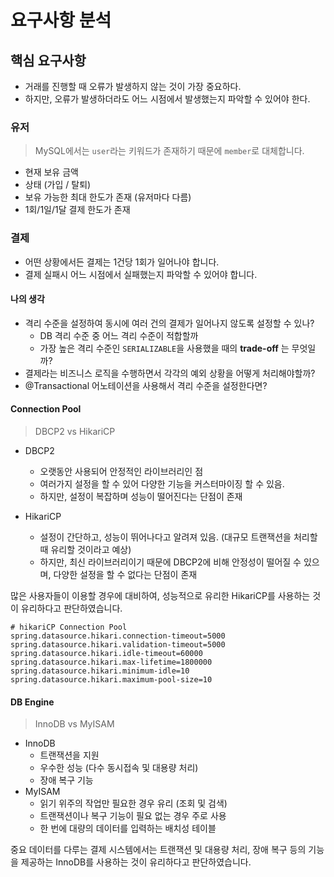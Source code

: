 # 요구사항 분석

## 핵심 요구사항

- 거래를 진행할 때 오류가 발생하지 않는 것이 가장 중요하다.
- 하지만, 오류가 발생하더라도 어느 시점에서 발생했는지 파악할 수 있어야 한다.

### 유저

> MySQL에서는 `user`라는 키워드가 존재하기 때문에 `member`로 대체합니다.

- 현재 보유 금액
- 상태 (가입 / 탈퇴)
- 보유 가능한 최대 한도가 존재 (유저마다 다름)
- 1회/1일/1달 결제 한도가 존재

### 결제

- 어떤 상황에서든 결제는 1건당 1회가 일어나야 합니다.
- 결제 실패시 어느 시점에서 실패했는지 파악할 수 있어야 합니다.

#### 나의 생각

- 격리 수준을 설정하여 동시에 여러 건의 결제가 일어나지 않도록 설정할 수 있나?
    - DB 격리 수준 중 어느 격리 수준이 적합할까
    - 가장 높은 격리 수준인 `SERIALIZABLE`을 사용했을 때의 **trade-off** 는 무엇일까?
- 결제라는 비즈니스 로직을 수행하면서 각각의 예외 상황을 어떻게 처리해야할까?
- @Transactional 어노테이션을 사용해서 격리 수준을 설정한다면?


#### Connection Pool

> DBCP2 vs HikariCP

- DBCP2
  - 오랫동안 사용되어 안정적인 라이브러리인 점
  - 여러가지 설정을 할 수 있어 다양한 기능을 커스터마이징 할 수 있음.
  - 하지만, 설정이 복잡하며 성능이 떨어진다는 단점이 존재

- HikariCP
  - 설정이 간단하고, 성능이 뛰어나다고 알려져 있음. (대규모 트랜잭션을 처리할 때 유리할 것이라고 예상)
  - 하지만, 최신 라이브러리이기 때문에 DBCP2에 비해 안정성이 떨어질 수 있으며, 다양한 설정을 할 수 없다는 단점이 존재

많은 사용자들이 이용할 경우에 대비하여, 성능적으로 유리한 HikariCP를 사용하는 것이 유리하다고 판단하였습니다.

```properties
# hikariCP Connection Pool
spring.datasource.hikari.connection-timeout=5000
spring.datasource.hikari.validation-timeout=5000
spring.datasource.hikari.idle-timeout=60000
spring.datasource.hikari.max-lifetime=1800000
spring.datasource.hikari.minimum-idle=10
spring.datasource.hikari.maximum-pool-size=10
```

#### DB Engine

> InnoDB vs MyISAM

- InnoDB
  - 트랜잭션을 지원
  - 우수한 성능 (다수 동시접속 및 대용량 처리)
  - 장애 복구 기능
- MyISAM
  - 읽기 위주의 작업만 필요한 경우 유리 (조회 및 검색)
  - 트랜잭션이나 복구 기능이 필요 없는 경우 주로 사용
  - 한 번에 대량의 데이터를 입력하는 배치성 테이블 

중요 데이터를 다루는 결제 시스템에서는 트랜잭션 및 대용량 처리, 장애 복구 등의 기능을 제공하는 InnoDB를 사용하는 것이 유리하다고 판단하였습니다.

